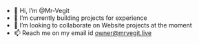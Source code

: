 - 👋 Hi, I’m @Mr-Vegit
- 🌱 I’m currently building projects for experience
- 💞️ I’m looking to collaborate on Website projects at the moment
- 📫 Reach me on my email id owner@mrvegit.live


<!---
Mr-Vegit/Mr-Vegit is a ✨ special ✨ repository because its `README.md` (this file) appears on your GitHub profile.
You can click the Preview link to take a look at your changes.
--->
